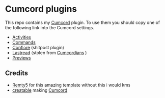 # Cumcord plugins

This repo contains my [Cumcord](https://github.com/Cumcord/Cumcord/) plugin. To use them you should copy one of the following link into the Cumcord settings.

- [Activities](https://dziurwa14.github.io/epic-cumcord/Activities/)
- [Commands](https://dziurwa14.github.io/epic-cumcord/Commands/)
- [Conflore](https://dziurwa14.github.io/epic-cumcord/Conflore/) (shitpost plugin)
- [Lastread](https://dziurwa14.github.io/epic-cumcord/LastRead/) (stolen from [Cumcordians](https://github.com/cumcordians/LastRead) )
- [Previews](https://dziurwa14.github.io/epic-cumcord/Previews/)

## Credits
- [Remty5](https://github.com/Remty5/) for this amazing template without this i would kms
- [creatable](https://github.com/Cr3atable) making [Cumcord](https://github.com/Cumcord/Cumcord/) 
